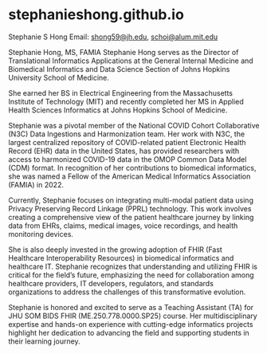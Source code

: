 # stephanieshong.github.io
Stephanie S Hong
Email: shong59@jh.edu, schoi@alum.mit.edu

Stephanie Hong, MS, FAMIA
Stephanie Hong serves as the Director of Translational Informatics Applications at the General Internal Medicine and Biomedical Informatics and Data Science Section of Johns Hopkins University School of Medicine.

She earned her BS in Electrical Engineering from the Massachusetts Institute of Technology (MIT) and recently completed her MS in Applied Health Sciences Informatics at Johns Hopkins School of Medicine.

Stephanie was a pivotal member of the National COVID Cohort Collaborative (N3C) Data Ingestions and Harmonization team. Her work with N3C, the largest centralized repository of COVID-related patient Electronic Health Record (EHR) data in the United States, has provided researchers with access to harmonized COVID-19 data in the OMOP Common Data Model (CDM) format. In recognition of her contributions to biomedical informatics, she was named a Fellow of the American Medical Informatics Association (FAMIA) in 2022.

Currently, Stephanie focuses on integrating multi-modal patient data using Privacy Preserving Record Linkage (PPRL) technology. This work involves creating a comprehensive view of the patient healthcare journey by linking data from EHRs, claims, medical images, voice recordings, and health monitoring devices.

She is also deeply invested in the growing adoption of FHIR (Fast Healthcare Interoperability Resources) in biomedical informatics and healthcare IT. Stephanie recognizes that understanding and utilizing FHIR is critical for the field’s future, emphasizing the need for collaboration among healthcare providers, IT developers, regulators, and standards organizations to address the challenges of this transformative evolution.

Stephanie is honored and excited to serve as a Teaching Assistant (TA) for JHU SOM BIDS FHIR (ME.250.778.0000.SP25) course. Her multidisciplinary expertise and hands-on experience with cutting-edge informatics projects highlight her dedication to advancing the field and supporting students in their learning journey.
